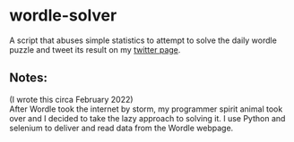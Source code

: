 # wordle-solver
A script that abuses simple statistics to attempt to solve the daily wordle puzzle and tweet its result on my [twitter page](https://twitter.com/_diode_).

## Notes:
(I wrote this circa February 2022)  
After Wordle took the internet by storm, my programmer spirit animal took over and I decided to take the lazy approach to solving it. I use Python and selenium to deliver and read data from the Wordle webpage.
